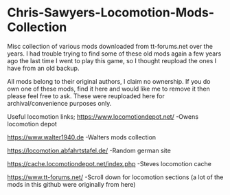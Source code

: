 # Chris-Sawyers-Locomotion-Mods-Collection
Misc collection of various mods downloaded from tt-forums.net over the years.
I had trouble trying to find some of these old mods again a few years ago the last time I went to play this game, so I thought reupload the ones I have from an old backup.

All mods belong to their original authors, I claim no ownership. If you do own one of these mods, find it here and would like me to remove it then please feel free to ask. These were reuploaded here for archival/convenience purposes only.

Useful locomotion links;
https://www.locomotiondepot.net/ -Owens locomotion depot

https://www.walter1940.de -Walters mods collection

https://locomotion.abfahrtstafel.de/ -Random german site

https://cache.locomotiondepot.net/index.php -Steves locomotion cache

https://www.tt-forums.net/ -Scroll down for locomotion sections (a lot of the mods in this github were originally from here)
